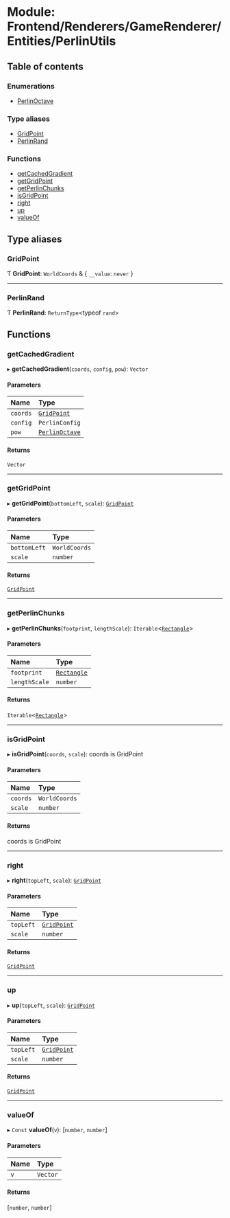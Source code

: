 # Module: Frontend/Renderers/GameRenderer/Entities/PerlinUtils

## Table of contents

### Enumerations

- [PerlinOctave](../enums/Frontend_Renderers_GameRenderer_Entities_PerlinUtils.PerlinOctave.md)

### Type aliases

- [GridPoint](Frontend_Renderers_GameRenderer_Entities_PerlinUtils.md#gridpoint)
- [PerlinRand](Frontend_Renderers_GameRenderer_Entities_PerlinUtils.md#perlinrand)

### Functions

- [getCachedGradient](Frontend_Renderers_GameRenderer_Entities_PerlinUtils.md#getcachedgradient)
- [getGridPoint](Frontend_Renderers_GameRenderer_Entities_PerlinUtils.md#getgridpoint)
- [getPerlinChunks](Frontend_Renderers_GameRenderer_Entities_PerlinUtils.md#getperlinchunks)
- [isGridPoint](Frontend_Renderers_GameRenderer_Entities_PerlinUtils.md#isgridpoint)
- [right](Frontend_Renderers_GameRenderer_Entities_PerlinUtils.md#right)
- [up](Frontend_Renderers_GameRenderer_Entities_PerlinUtils.md#up)
- [valueOf](Frontend_Renderers_GameRenderer_Entities_PerlinUtils.md#valueof)

## Type aliases

### GridPoint

Ƭ **GridPoint**: `WorldCoords` & { `__value`: `never` }

---

### PerlinRand

Ƭ **PerlinRand**: `ReturnType`<typeof `rand`\>

## Functions

### getCachedGradient

▸ **getCachedGradient**(`coords`, `config`, `pow`): `Vector`

#### Parameters

| Name     | Type                                                                                            |
| :------- | :---------------------------------------------------------------------------------------------- |
| `coords` | [`GridPoint`](Frontend_Renderers_GameRenderer_Entities_PerlinUtils.md#gridpoint)                |
| `config` | `PerlinConfig`                                                                                  |
| `pow`    | [`PerlinOctave`](../enums/Frontend_Renderers_GameRenderer_Entities_PerlinUtils.PerlinOctave.md) |

#### Returns

`Vector`

---

### getGridPoint

▸ **getGridPoint**(`bottomLeft`, `scale`): [`GridPoint`](Frontend_Renderers_GameRenderer_Entities_PerlinUtils.md#gridpoint)

#### Parameters

| Name         | Type          |
| :----------- | :------------ |
| `bottomLeft` | `WorldCoords` |
| `scale`      | `number`      |

#### Returns

[`GridPoint`](Frontend_Renderers_GameRenderer_Entities_PerlinUtils.md#gridpoint)

---

### getPerlinChunks

▸ **getPerlinChunks**(`footprint`, `lengthScale`): `Iterable`<[`Rectangle`](../interfaces/_types_global_GlobalTypes.Rectangle.md)\>

#### Parameters

| Name          | Type                                                                |
| :------------ | :------------------------------------------------------------------ |
| `footprint`   | [`Rectangle`](../interfaces/_types_global_GlobalTypes.Rectangle.md) |
| `lengthScale` | `number`                                                            |

#### Returns

`Iterable`<[`Rectangle`](../interfaces/_types_global_GlobalTypes.Rectangle.md)\>

---

### isGridPoint

▸ **isGridPoint**(`coords`, `scale`): coords is GridPoint

#### Parameters

| Name     | Type          |
| :------- | :------------ |
| `coords` | `WorldCoords` |
| `scale`  | `number`      |

#### Returns

coords is GridPoint

---

### right

▸ **right**(`topLeft`, `scale`): [`GridPoint`](Frontend_Renderers_GameRenderer_Entities_PerlinUtils.md#gridpoint)

#### Parameters

| Name      | Type                                                                             |
| :-------- | :------------------------------------------------------------------------------- |
| `topLeft` | [`GridPoint`](Frontend_Renderers_GameRenderer_Entities_PerlinUtils.md#gridpoint) |
| `scale`   | `number`                                                                         |

#### Returns

[`GridPoint`](Frontend_Renderers_GameRenderer_Entities_PerlinUtils.md#gridpoint)

---

### up

▸ **up**(`topLeft`, `scale`): [`GridPoint`](Frontend_Renderers_GameRenderer_Entities_PerlinUtils.md#gridpoint)

#### Parameters

| Name      | Type                                                                             |
| :-------- | :------------------------------------------------------------------------------- |
| `topLeft` | [`GridPoint`](Frontend_Renderers_GameRenderer_Entities_PerlinUtils.md#gridpoint) |
| `scale`   | `number`                                                                         |

#### Returns

[`GridPoint`](Frontend_Renderers_GameRenderer_Entities_PerlinUtils.md#gridpoint)

---

### valueOf

▸ `Const` **valueOf**(`v`): [`number`, `number`]

#### Parameters

| Name | Type     |
| :--- | :------- |
| `v`  | `Vector` |

#### Returns

[`number`, `number`]
